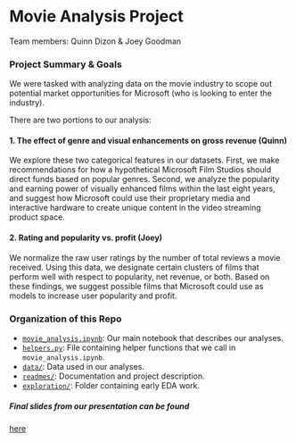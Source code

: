 # Movie Analysis Project

Team members: Quinn Dizon & Joey Goodman

### Project Summary & Goals

We were tasked with analyzing data on the movie industry to scope out potential market opportunities for Microsoft (who is looking to enter the industry).

There are two portions to our analysis:

#### 1. The effect of genre and visual enhancements on gross revenue (Quinn)

We explore these two categorical features in our datasets. First, we make recommendations for how a hypothetical Microsoft Film Studios should direct funds based on popular genres. Second, we analyze the popularity and earning power of visually enhanced films within the last eight years, and suggest how Microsoft could use their proprietary media and interactive hardware to create unique content in the video streaming product space.

#### 2. Rating and popularity vs. profit (Joey)

We normalize the raw user ratings by the number of total reviews a movie received. Using this data, we designate certain clusters of films that perform well with respect to popularity, net revenue, or both. Based on these findings, we suggest possible films that Microsoft could use as models to increase user popularity and profit.

### Organization of this Repo

- [`movie_analysis.ipynb`](https://github.com/QED0711/mod_1_project/blob/master/movie_analysis.ipynb): Our main notebook that describes our analyses.
- [`helpers.py`](https://github.com/QED0711/mod_1_project/blob/master/helpers.py): File containing helper functions that we call in `movie_analysis.ipynb`.
- [`data/`](https://github.com/QED0711/mod_1_project/tree/master/data): Data used in our analyses.
- [`readmes/`](https://github.com/QED0711/mod_1_project/tree/master/readmes): Documentation and project description. 
- [`exploration/`](https://github.com/QED0711/mod_1_project/tree/master/exploration): Folder containing early EDA work.

##### Final slides from our presentation can be found 
<a href="https://docs.google.com/presentation/d/1GSvVB9qBfhOZxeVlyIOpBuVpbENry7TLNLvQVx4VYU8/edit?usp=sharing" target="_blank">here</a>

